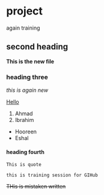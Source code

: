 # project
again training

## second heading

**This is the new file**

### heading three

*this is again new*

[Hello](www.google.com)

1. Ahmad
2. Ibrahim

- Hooreen
- Eshal

#### heading fourth

`This is quote`

```this is training session for GIHub```


~~THis is mistaken written~~

